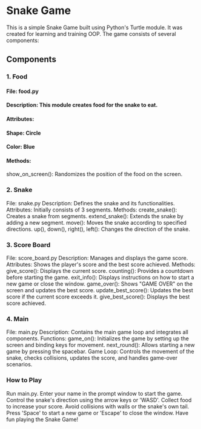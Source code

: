 # Snake Game
This is a simple Snake Game built using Python's Turtle module. It was created for learning and training OOP.
The game consists of several components:
## Components
### 1. Food
#### File: food.py
#### Description: This module creates food for the snake to eat.
#### Attributes:
#### Shape: Circle
#### Color: Blue
#### Methods:
show_on_screen(): Randomizes the position of the food on the screen.
### 2. Snake
File: snake.py
Description: Defines the snake and its functionalities.
Attributes:
Initially consists of 3 segments.
Methods:
create_snake(): Creates a snake from segments.
extend_snake(): Extends the snake by adding a new segment.
move(): Moves the snake according to specified directions.
up(), down(), right(), left(): Changes the direction of the snake.
### 3. Score Board
File: score_board.py
Description: Manages and displays the game score.
Attributes:
Shows the player's score and the best score achieved.
Methods:
give_score(): Displays the current score.
counting(): Provides a countdown before starting the game.
exit_info(): Displays instructions on how to start a new game or close the window.
game_over(): Shows "GAME OVER" on the screen and updates the best score.
update_best_score(): Updates the best score if the current score exceeds it.
give_best_score(): Displays the best score achieved.
### 4. Main
File: main.py
Description: Contains the main game loop and integrates all components.
Functions:
game_on(): Initializes the game by setting up the screen and binding keys for movement.
next_round(): Allows starting a new game by pressing the spacebar.
Game Loop:
Controls the movement of the snake, checks collisions, updates the score, and handles game-over scenarios.

### How to Play
Run main.py.
Enter your name in the prompt window to start the game.
Control the snake's direction using the arrow keys or 'WASD'.
Collect food to increase your score.
Avoid collisions with walls or the snake's own tail.
Press 'Space' to start a new game or 'Escape' to close the window.
Have fun playing the Snake Game!